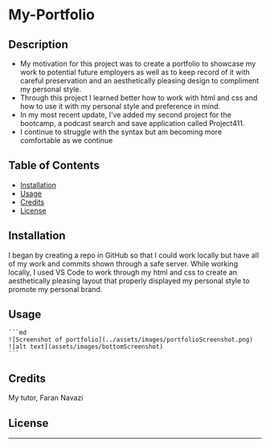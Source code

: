 # My-Portfolio
## Description
- My motivation for this project was to create a portfolio to showcase my work to potential future employers as well as to keep record of it with careful preservation and an aesthetically pleasing design to compliment my personal style.
- Through this project I learned better how to work with html and css and how to use it with my personal style and preference in mind. 
- In my most recent update, I've added my second project for the bootcamp, a podcast search and save application called Project411.
- I continue to struggle with the syntax but am becoming more comfortable as we continue
## Table of Contents
- [Installation](#installation)
- [Usage](#usage)
- [Credits](#credits)
- [License](#license)
## Installation
I began by creating a repo in GitHub so that I could work locally but have all of my work and commits shown through a safe server.
While working locally, I used VS Code to work through my html and css to create an aesthetically pleasing layout that properly displayed my personal style to promote my personal brand.
## Usage
    ```md
    ![Screenshot of portfolio](../assets/images/portfolioScreenshot.png)
    ![alt text](assets/images/bottomScreenshot)
    ```
## Credits
My tutor, Faran Navazi
## License
---